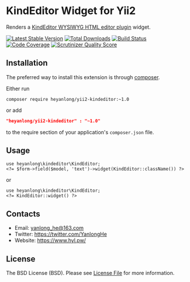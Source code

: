 KindEditor Widget for Yii2
========================

Renders a [KindEditor WYSIWYG HTML editor plugin](http://kindeditor.net/demo.php) widget.

[![Latest Stable Version](https://poser.pugx.org/heyanlong/yii2-kindeditor/v/stable.png)](https://packagist.org/packages/heyanlong/yii2-kindeditor)
[![Total Downloads](https://poser.pugx.org/heyanlong/yii2-kindeditor/downloads.png)](https://packagist.org/packages/heyanlong/yii2-kindeditor)
[![Build Status](https://travis-ci.org/heyanlong/yii2-kindeditor.svg?branch=1.0)](https://travis-ci.org/heyanlong/yii2-kindeditor)
[![Code Coverage](https://scrutinizer-ci.com/g/heyanlong/yii2-kindeditor/coverage.png?b=master)](https://scrutinizer-ci.com/g/heyanlong/yii2-kindeditor/)
[![Scrutinizer Quality Score](https://scrutinizer-ci.com/g/heyanlong/yii2-kindeditor/badges/quality-score.png?b=master)](https://scrutinizer-ci.com/g/heyanlong/yii2-kindeditor/)


Installation
------------
The preferred way to install this extension is through [composer](http://getcomposer.org/download/).

Either run

```
composer require heyanlong/yii2-kindeditor:~1.0
```
or add
```json
"heyanlong/yii2-kindeditor" : "~1.0"
```

to the require section of your application's `composer.json` file.

Usage
-----
```
use heyanlong\kindeditor\KindEditor;
<?= $form->field($model, 'text')->widget(KindEditor::className()) ?>
```
or
```
use heyanlong\kindeditor\KindEditor;
<?= KindEditor::widget() ?>
```

Contacts
--------
* Email: yanlong_he@163.com
* Twitter: https://twitter.com/YanlongHe
* Website: https://www.hyl.pw/

License
-------

The BSD License (BSD). Please see [License File](LICENSE.md) for more information.